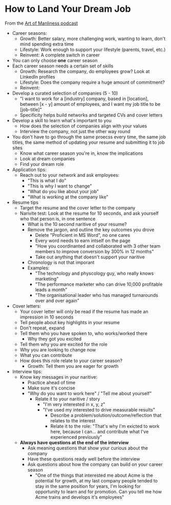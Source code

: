 # How to Land Your Dream Job

From the [Art of Manliness podcast](https://www.artofmanliness.com/articles/how-to-land-your-dream-job/)

- Career seasons:
  - Growth: Better salary, more challenging work, wanting to learn, don't mind spending extra time
  - Lifestyle: Work enough to support your lifestyle (parents, travel, etc.)
  - Reinvent: A complete switch in career
- You can only choose __one__ career season
- Each career season needs a certain set of skills
  - Growth: Research the company, do employees grow? Look at LinkedIn profiles
  - Lifestyle: Does the company require a huge amount of commitment?
  - Reinvent:
- Develop a curated selection of companies (5 - 10)
  - "I want to work for a [industry] company, based in [location], between [x - y] amount of employees, and I want my job title to be [job-title]"
  - Specificity helps build networks and targeted CVs and cover letters
- Develop a skill to learn what's important to you
  - How does the selection of companies align with your values
  - Interview the company, not just the other way round
- You don't have to go through the same proecss every time, the same job titles, the same method of updating your resume and submitting it to job sites
  - Know what career season you're in, know the implications
  - Look at dream companies
  - Find your dream role
- Application tips:
  - Reach out to your network and ask employees:
    - "This is what I do"
    - "This is why I want to change"
    - "What do you like about your job"
    - "What is working at the company like"
- Resume tips
  - Target the resume and the cover letter to the company
  - Narivite test: Look at the resume for 10 seconds, and ask yourself who that person is, in one sentence
    - What is the 10 second naritive of your resume?
    - Remove the jargon, and outline the key outcomes you drove
      - Delete "Proficient in MS Word", no one cares
      - Every word needs to earn intself on the page
      - "How you coordinanted and collaborated with 3 other team members to improve conversion by 300% in 12 months"
      - Take out anything that doesn't support your naritive
    - Chronology is not that imporant
    - Examples:
      - "The technology and physcology guy, who really knows marketing"
      - "The performance marketer who can drive 10,000 profitable leads a month"
      - "The organisational leader who has managed turnarounds over and over again"
- Cover letters:
  - Your cover letter will only be read if the resume has made an impression in 10 seconds
  - Tell people about key highlights in your resume
  - Don't repeat, expand
  - Tell them who you have spoken to, who works/worked there 
    - Why they got you excited
  - Tell them why you are excited for the role
  - Why you are looking to change now
  - What you can contribute
  - How does this role relate to your career season?
    - Growth: Tell them you are eager for growth
- Interview tips:
  - Know key messages in your naritive:
    - Practice ahead of time
    - Make sure it's concise
    - "Why do you want to work here" / "Tell me about yourself"
      - Relate it to your naritive / story
        - "I'm very interested in x, y, z"
        - "I've used my interested to drive measurable results"
          - Describe a problem/solution/outcome/reflection that relates to the interest
          - Relate it to the role: "That's why I'm exicted to work here, because I can... and contribute what I've experienced previously"
  - __Always have questions at the end of the interview__
    - Ask meaning questions that show your curious about the company
    - Have these questions ready well before the interview
    - Ask questions about how the company can build on your career season
      - "One of the things that interested me about Acme is the potential for growth, at my last company people tended to stay in the same position for years, I'm looking for opportunity to learn and for promotion. Can you tell me how Acme trains and develops it's employees"

